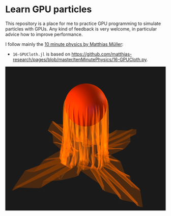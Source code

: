 # Learn GPU particles

This repository is a place for me to practice GPU programming to simulate particles with GPUs. Any kind of feedback is very welcome, in particular advice how to improve performance.

I follow mainly the [10 minute physics by Matthias Müller](https://matthias-research.github.io/pages/tenMinutePhysics/index.html):

- `16-GPUCloth.jl` is based on https://github.com/matthias-research/pages/blob/master/tenMinutePhysics/16-GPUCloth.py.

[![16-GPUCloth video of a cloth falling onto a sphere](https://github.com/SteffenPL/LearnGPUParticles/blob/main/16-GPUCloth.png?raw=true)](https://youtube.com/shorts/nd2Sb_qKBDs?feature=shared)

